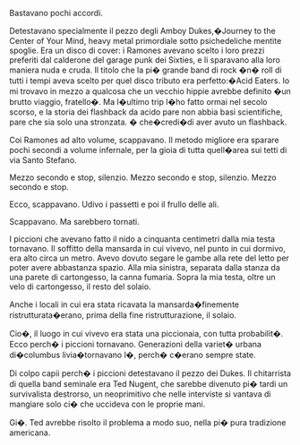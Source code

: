 Bastavano pochi accordi.

Detestavano specialmente il pezzo degli Amboy Dukes,�Journey to the Center of Your Mind, heavy metal primordiale sotto psichedeliche mentite spoglie. Era un disco di cover: i Ramones avevano scelto i loro prezzi preferiti dal calderone del garage punk dei Sixties, e li sparavano alla loro maniera nuda e cruda. Il titolo che la pi� grande band di rock �n� roll di tutti i tempi aveva scelto per quel disco tributo era perfetto:�Acid Eaters. Io mi trovavo in mezzo a qualcosa che un vecchio hippie avrebbe definito �un brutto viaggio, fratello�. Ma l�ultimo trip l�ho fatto ormai nel secolo scorso, e la storia dei flashback da acido pare non abbia basi scientifiche, pare che sia solo una stronzata. � che�credi�di aver avuto un flashback.

Coi Ramones ad alto volume, scappavano. Il metodo migliore era sparare pochi secondi a volume infernale, per la gioia di tutta quell�area sui tetti di via Santo Stefano.

Mezzo secondo e stop, silenzio. Mezzo secondo e stop, silenzio. Mezzo secondo e stop.

Ecco, scappavano. Udivo i passetti e poi il frullo delle ali.

Scappavano. Ma sarebbero tornati.

I piccioni che avevano fatto il nido a cinquanta centimetri dalla mia testa tornavano. Il soffitto della mansarda in cui vivevo, nel punto in cui dormivo, era alto circa un metro. Avevo dovuto segare le gambe alla rete del letto per poter avere abbastanza spazio. Alla mia sinistra, separata dalla stanza da una parete di cartongesso, la canna fumaria. Sopra la mia testa, oltre un velo di cartongesso, il resto del solaio.

Anche i locali in cui era stata ricavata la mansarda�finemente ristrutturata�erano, prima della fine ristrutturazione, il solaio.

Cio�, il luogo in cui vivevo era stata una piccionaia, con tutta probabilit�. Ecco perch� i piccioni tornavano. Generazioni della variet� urbana di�columbus livia�tornavano l�, perch� c�erano sempre state.

Di colpo capii perch� i piccioni detestavano il pezzo dei Dukes. Il chitarrista di quella band seminale era Ted Nugent, che sarebbe divenuto pi� tardi un survivalista destrorso, un neoprimitivo che nelle interviste si vantava di mangiare solo ci� che uccideva con le proprie mani.

Gi�. Ted avrebbe risolto il problema a modo suo, nella pi� pura tradizione americana.
